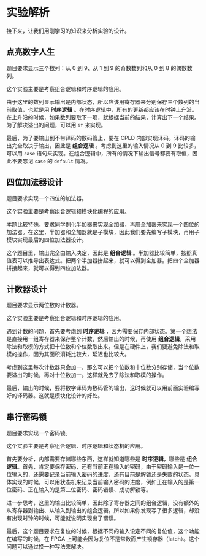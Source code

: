 # 实验解析

接下来，让我们用刚学习的知识来分析实验的设计。

## 点亮数字人生

题目要求显示三个数列：从 0 到 9、从 1 到 9 的奇数数列和从 0 到 8 的偶数数列。

这个实验主要是考察组合逻辑和时序逻辑的应用。

由于这里的数列显示输出是内部状态，所以应该用寄存器来分别保存三个数列的当前取值，也就是用 **时序逻辑** 。在时序逻辑中，所有的更新都应该在时钟上升沿。在上升沿的时候，如果数列要取下一项，就根据当前的结果，计算出下一个结果。为了解决溢出的问题，可以用 `if` 来实现。

最后，为了要输出到不带译码的数码管上，要在 CPLD 内部实现译码。译码的输出完全取决于输出，因此是 **组合逻辑** 。考虑到这里的输入情况从 0 到 9 比较多，可以用 `case` 语句来实现。在组合逻辑中，所有的情况下输出信号都要有取值，因此不要忘记 `case` 的 `default` 情况。

## 四位加法器设计

题目要求实现一个四位的加法器。

这个实验主要是考察组合逻辑和模块化编程的应用。

本题比较特殊，要求同学例化半加器来实现全加器，再用全加器来实现一个四位的加法器。在这里，半加器和全加器就是子模块，因此我们要先编写子模块，再用子模块实现最后的四位加法器设计。

这个题目里，输出完全由输入决定，因此是 **组合逻辑** 。半加器比较简单，按照真值表可以推导出表达式。把两个半加器拼起来，就可以得到全加器。把四个全加器拼接起来，就可以得到四位加法器。

## 计数器设计

题目要求显示两位数的计数器。

这个实验主要是考察组合逻辑和时序逻辑的应用。

遇到计数的问题，首先要考虑到 **时序逻辑** ，因为需要保存内部状态。第一个想法是直接用一组寄存器来保存整个计数，然后输出的时候，再使用 **组合逻辑**，采用除法和取模的方式把十位数和个位数取出来。但是在硬件上，我们要避免除法和取模的操作，因为其面积消耗比较大，延迟也比较大。

考虑到这里每次计数器只会加一，那么可以把个位数和十位数分别存储，当个位数要溢出的时候，再对十位数加一。这样就免去了除法和取模的操作。

最后，输出的时候，要将数字译码为数码管的输出，这时候就可以用前面实验编写好的译码器。这就是模块化设计的好处。

## 串行密码锁

题目要求实现一个密码锁。

这个实验主要是考察组合逻辑、时序逻辑和状态机的应用。

首先要分析，内部需要存储哪些东西，这样就知道哪些是 **时序逻辑**，哪些是 **组合逻辑**。首先，肯定要保存密码，还有当前正在输入的密码，由于密码输入是一位一位输入的，还需要记录当前输入密码的进度，还有目前是解锁还是失败的状态。具体实现的时候，可以用状态机来记录当前输入密码的进度，例如正在输入的是第一位密码、正在输入的是第二位密码、密码错误、成功解锁等。

进一步思考，这里的输出比较简单，因此除了寄存器之间的组合逻辑，没有额外的从寄存器到输出、从输入到输出的组合逻辑。所以如果你发现写了很多逻辑，却没有出现时钟的时候，可能就说明实现出了错误。

最后，这个题目要求在复位的时候，根据不同的输入设定不同的复位值，这个功能在编写的时候，在 FPGA 上可能会因为复位不是常数而产生锁存器（latch）。这个问题可以通过换一种写法来解决。